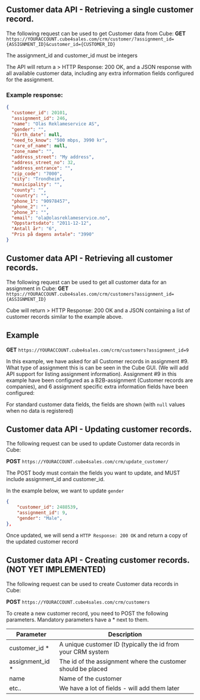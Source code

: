 ## Customer data API - Retrieving a single customer record.
The following request can be used to get Customer data from Cube:
**GET** ```https://YOURACCOUNT.cube4sales.com/crm/customer/?assignment_id={ASSIGNMENT_ID}&customer_id={CUSTOMER_ID}```

The assignment_id and customer_id must be integers

The API will return a > HTTP Response: 200 OK, and a JSON response with all available customer data, including any extra information fields configured for the assignment.
### Example response:

```json  
{
  "customer_id": 20101,
  "assignment_id": 246,
  "name": "Olas Reklameservice AS",
  "gender": "",
  "birth_date": null,
  "need_to_know": "500 mbps, 3990 kr",
  "care_of_name": null,
  "zone_name": "",
  "address_street": "My address",
  "address_street_no": 32,
  "address_entrance": "",
  "zip_code": "7000",
  "city": "Trondheim",
  "municipality": "",
  "county": "",
  "country": "",
  "phone_1": "90978457",
  "phone_2": "",
  "phone_3": "",
  "email": "ola@olasreklameservice.no",
  "Oppstartsdato": "2011-12-12",
  "Antall år": "6",
  "Pris på dagens avtale": "3990"
}
  ```

## Customer data API - Retrieving all customer records.
The following request can be used to get all customer data for an assignment in Cube:
**GET** ```https://YOURACCOUNT.cube4sales.com/crm/customers?assignment_id={ASSIGNMENT_ID}```

Cube will return > HTTP Response: 200 OK and a JSON containing a list of customer records similar to the example above.


## Example
**GET** ```https://YOURACCOUNT.cube4sales.com/crm/customers?assignment_id=9```

In this example, we have asked for all Customer records in assignment #9. What type of assignment this is can be seen in the Cube GUI. (We will add API support for listing assignment information).
Assignment #9 in this example have been configured as a B2B-assignment (Customer records are companies), and 6 assignment specific extra information fields have been configured:

For standard customer data fields, the fields are shown (with `null` values when no data is registered)



## Customer data API - Updating customer records.
The following request can be used to update Customer data records in Cube:

**POST** ```https://YOURACCOUNT.cube4sales.com/crm/update_customer/```

The POST body must contain the fields you want to update, and MUST include assignment_id and customer_id.

In the example below, we want to update ```gender```

```json 
{
    "customer_id": 2488539,
    "assignment_id": 9,
    "gender": "Male",
},
```  

Once updated, we will send a ```HTTP Response: 200 OK``` and return a copy of the updated customer record


## Customer data API - Creating customer records. (NOT YET IMPLEMENTED)
The following request can be used to create Customer data records in Cube:

**POST** ```https://YOURACCOUNT.cube4sales.com/crm/customers```

To create a new customer record, you need to POST the following parameters. Mandatory parameters have a * next to them.

| Parameter     | Description |
| ------------- |-------------|
| customer_id *  | A unique customer ID (typically the id from your CRM system |
| assignment_id * | The id of the assignment where the customer should be placed |
| name          | Name of the customer |
| etc..         | We have a lot of fields - will add them later |


